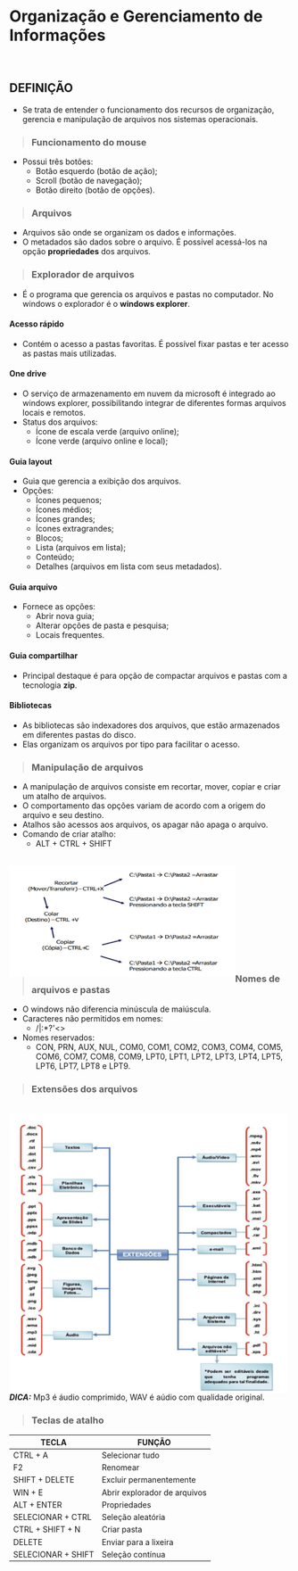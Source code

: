 # Organização e Gerenciamento de Informações

<br>

## DEFINIÇÃO
* Se trata de entender o funcionamento dos recursos de organização, gerencia e manipulação de arquivos nos sistemas operacionais.

> ### Funcionamento do mouse
* Possui três botões:
  - Botão esquerdo (botão de ação);
  - Scroll (botão de navegação);
  - Botão direito (botão de opções).

> ### Arquivos
* Arquivos são onde se organizam os dados e informações.
* O metadados são dados sobre o arquivo. É possível acessá-los na opção **propriedades** dos arquivos.

> ### Explorador de arquivos
* É o programa que gerencia os arquivos e pastas no computador. No windows o explorador é o **windows explorer**.

#### Acesso rápido
* Contém o acesso a pastas favoritas. É possível fixar pastas e ter acesso as pastas mais utilizadas.

#### One drive
* O serviço de armazenamento em nuvem da microsoft é integrado ao windows explorer, possibilitando integrar de diferentes formas arquivos locais e remotos.
* Status dos arquivos:
  - Ícone de escala verde (arquivo online);
  - Ícone verde (arquivo online e local);

#### Guia layout
* Guia que gerencia a exibição dos arquivos.
* Opções:
  - Ícones pequenos;
  - Ícones médios;
  - Ícones grandes;
  - Ícones extragrandes; 
  - Blocos;
  - Lista (arquivos em lista);
  - Conteúdo;
  - Detalhes (arquivos em lista com seus metadados).

#### Guia arquivo
* Fornece as opções:
  - Abrir nova guia;
  - Alterar opções de pasta e pesquisa;
  - Locais frequentes.

#### Guia compartilhar
* Principal destaque é para opção de compactar arquivos e pastas com a tecnologia **zip**.

#### Bibliotecas
* As bibliotecas são indexadores dos arquivos, que estão armazenados em diferentes pastas do disco.
* Elas organizam os arquivos por tipo para facilitar o acesso.

> ### Manipulação de arquivos
* A manipulação de arquivos consiste em recortar, mover, copiar e criar um atalho de arquivos.
* O comportamento das opções variam de acordo com a origem do arquivo e seu destino.
* Atalhos são acessos aos arquivos, os apagar não apaga o arquivo.
* Comando de criar atalho:
  - ALT + CTRL + SHIFT
<br>
<div style="display:inline_block">
    <img align="left" height="200" width="405" src="../../img/recortar-copiar-colar.png">
</div>
<br><br><br><br><br><br><br><br><br><br>

> ### Nomes de arquivos e pastas
* O windows não diferencia minúscula de maiúscula.
* Caracteres não permitidos em nomes:
  - \/|:*?'<>
* Nomes reservados:
  - CON, PRN, AUX, NUL, COM0, COM1, COM2, COM3, COM4, COM5, COM6, COM7, COM8, COM9, LPT0, LPT1, LPT2, LPT3, LPT4, LPT5, LPT6, LPT7, LPT8 e LPT9.

> ### Extensões dos arquivos

<br>
<div style="display:inline_block">
    <img align="left" height="500" width="500" src="../../img/extensoes.png">
</div>
<br><br><br><br><br><br><br><br><br><br><br><br><br><br><br><br><br><br><br><br><br><br><br><br><br>

***DICA:*** Mp3 é áudio comprimido, WAV é aúdio com qualidade original.

> ### Teclas de atalho

| TECLA              | FUNÇÃO                       |
| ------------------ | ---------------------------- |
| CTRL + A           | Selecionar tudo              |
| F2                 | Renomear                     |
| SHIFT + DELETE     | Excluir permanentemente      |
| WIN + E            | Abrir explorador de arquivos |
| ALT + ENTER        | Propriedades                 |
| SELECIONAR + CTRL  | Seleção aleatória            |
| CTRL + SHIFT + N   | Criar pasta                  |
| DELETE             | Enviar para a lixeira        |
| SELECIONAR + SHIFT | Seleção contínua             |